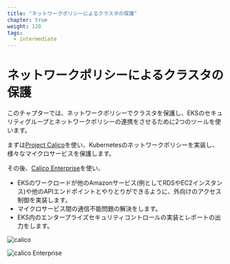 ```yaml
---
title: "ネットワークポリシーによるクラスタの保護"
chapter: true
weight: 120
tags:
  - intermediate
---
```


<!--
# Securing your cluster with network policies
-->
# ネットワークポリシーによるクラスタの保護

<!--
In this chapter, we are going to use two tools to secure our cluster by using network policies and then integrating our cluster's network policies with EKS security groups.
-->
このチャプターでは、ネットワークポリシーでクラスタを保護し、EKSのセキュリティグループとネットワークポリシーの連携をさせるために2つのツールを使います。

<!--
First we will use [Project Calico](https://www.projectcalico.org) to enforce Kubernetes network policies in our cluster, protecting our various microservices.
-->
まずは[Project Calico](https://www.projectcalico.org)を使い、Kubernetesのネットワークポリシーを実装し、様々なマイクロサービスを保護します。

<!--
After that, we will use [Calico Enterprise](https://www.tigera.io/tigera-products/calico-enterprise) to
- Implement Egress Access Controls to enable your EKS workloads to communicate with other Amazon services (for example: RDS or EC2 instances) or other API endpoints.
- Troubleshoot microservices that are unable to communicate with each other
- Implement and report on Enterprise Security Controls in EKS
-->
その後、[Calico Enterprise](https://www.tigera.io/tigera-products/calico-enterprise)を使い、
- EKSのワークロードが他のAmazonサービス(例としてRDSやEC2インスタンス)や他のAPIエンドポイントとやりとりができるように、外向けのアクセス制御を実装します。
- マイクロサービス間の通信不能問題の解決をします。
- EKS内のエンタープライズセキュリティコントロールの実装とレポートの出力をします。

![calico](/images/Project-Calico-logo-1000px.png)

![calico Enterprise](/images/Calico-enterprise-logo-1000px.png)
